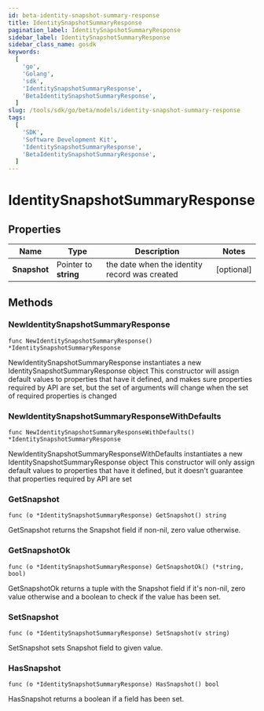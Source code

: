 ```yaml
---
id: beta-identity-snapshot-summary-response
title: IdentitySnapshotSummaryResponse
pagination_label: IdentitySnapshotSummaryResponse
sidebar_label: IdentitySnapshotSummaryResponse
sidebar_class_name: gosdk
keywords:
  [
    'go',
    'Golang',
    'sdk',
    'IdentitySnapshotSummaryResponse',
    'BetaIdentitySnapshotSummaryResponse',
  ]
slug: /tools/sdk/go/beta/models/identity-snapshot-summary-response
tags:
  [
    'SDK',
    'Software Development Kit',
    'IdentitySnapshotSummaryResponse',
    'BetaIdentitySnapshotSummaryResponse',
  ]
---
```


# IdentitySnapshotSummaryResponse

## Properties

| Name | Type | Description | Notes |
| --- | --- | --- | --- |
| **Snapshot** | Pointer to **string** | the date when the identity record was created | [optional] |

## Methods

### NewIdentitySnapshotSummaryResponse

`func NewIdentitySnapshotSummaryResponse() *IdentitySnapshotSummaryResponse`

NewIdentitySnapshotSummaryResponse instantiates a new IdentitySnapshotSummaryResponse object This constructor will assign default values to properties that have it defined, and makes sure properties required by API are set, but the set of arguments will change when the set of required properties is changed

### NewIdentitySnapshotSummaryResponseWithDefaults

`func NewIdentitySnapshotSummaryResponseWithDefaults() *IdentitySnapshotSummaryResponse`

NewIdentitySnapshotSummaryResponseWithDefaults instantiates a new IdentitySnapshotSummaryResponse object This constructor will only assign default values to properties that have it defined, but it doesn't guarantee that properties required by API are set

### GetSnapshot

`func (o *IdentitySnapshotSummaryResponse) GetSnapshot() string`

GetSnapshot returns the Snapshot field if non-nil, zero value otherwise.

### GetSnapshotOk

`func (o *IdentitySnapshotSummaryResponse) GetSnapshotOk() (*string, bool)`

GetSnapshotOk returns a tuple with the Snapshot field if it's non-nil, zero value otherwise and a boolean to check if the value has been set.

### SetSnapshot

`func (o *IdentitySnapshotSummaryResponse) SetSnapshot(v string)`

SetSnapshot sets Snapshot field to given value.

### HasSnapshot

`func (o *IdentitySnapshotSummaryResponse) HasSnapshot() bool`

HasSnapshot returns a boolean if a field has been set.
